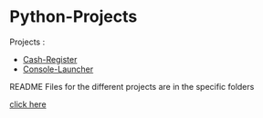# Python-Projects

Projects :
- [Cash-Register](https://github.com/MaxiAmZocken/Python-Projects/tree/master/Cash-Register)
- [Console-Launcher](https://github.com/MaxiAmZocken/Python-Projects/tree/master/Console-Launcher)

README Files for the different projects are in the specific folders

[click here](https://www.youtube.com/watch?v=hAq443fhyDo)
